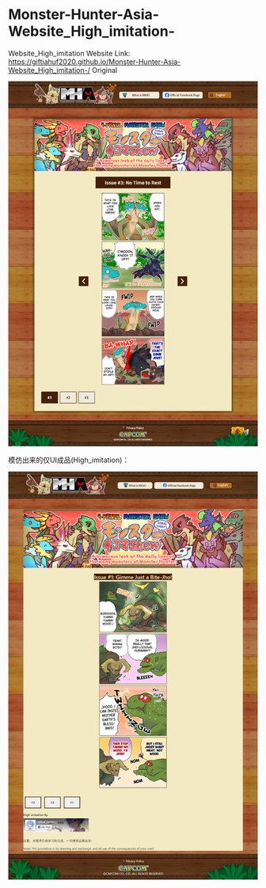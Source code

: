 # Monster-Hunter-Asia-Website_High_imitation-
Website_High_imitation Website Link:
https://giftiahuf2020.github.io/Monster-Hunter-Asia-Website_High_imitation-/
Original
<div align="center">
    <img src="Images/Original.png"</img> 
</div>

模仿出来的仅UI成品(High_imitation)：
<div align="center">
    <img src="Images/High imitation.png"</img> 
</div>
